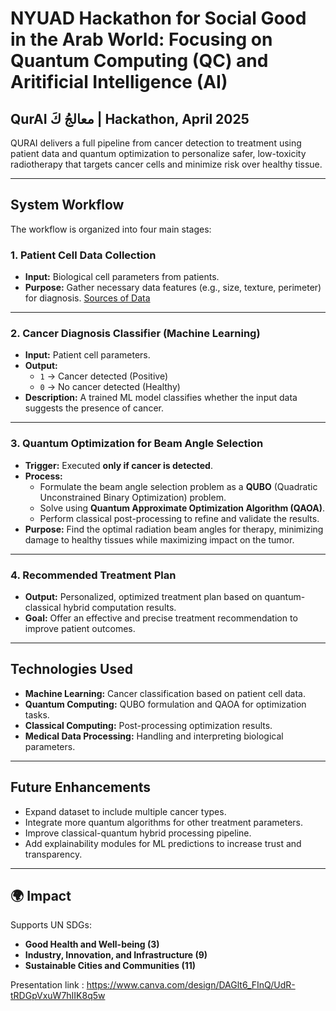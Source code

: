 # NYUAD Hackathon for Social Good in the Arab World: Focusing on Quantum Computing (QC) and Aritificial Intelligence (AI)
## QurAI معالجُ كَ | Hackathon, April 2025

QURAI delivers a full pipeline from cancer detection to treatment using patient data and quantum optimization to personalize safer, low-toxicity radiotherapy that targets cancer cells and minimize risk over healthy tissue. 

---

## System Workflow

The workflow is organized into four main stages:

### 1. Patient Cell Data Collection
- **Input:** Biological cell parameters from patients.
- **Purpose:** Gather necessary data features (e.g., size, texture, perimeter) for diagnosis.
[Sources of Data](https://www.kaggle.com/datasets/uciml/breast-cancer-wisconsin-data
)
---

### 2. Cancer Diagnosis Classifier (Machine Learning)
- **Input:** Patient cell parameters.
- **Output:** 
  - `1` → Cancer detected (Positive)
  - `0` → No cancer detected (Healthy)
- **Description:** A trained ML model classifies whether the input data suggests the presence of cancer.

---

### 3. Quantum Optimization for Beam Angle Selection
- **Trigger:** Executed **only if cancer is detected**.
- **Process:**
  - Formulate the beam angle selection problem as a **QUBO** (Quadratic Unconstrained Binary Optimization) problem.
  - Solve using **Quantum Approximate Optimization Algorithm (QAOA)**.
  - Perform classical post-processing to refine and validate the results.
- **Purpose:** Find the optimal radiation beam angles for therapy, minimizing damage to healthy tissues while maximizing impact on the tumor.

---

### 4. Recommended Treatment Plan
- **Output:** Personalized, optimized treatment plan based on quantum-classical hybrid computation results.
- **Goal:** Offer an effective and precise treatment recommendation to improve patient outcomes.

---

## Technologies Used

- **Machine Learning:** Cancer classification based on patient cell data.
- **Quantum Computing:** QUBO formulation and QAOA for optimization tasks.
- **Classical Computing:** Post-processing optimization results.
- **Medical Data Processing:** Handling and interpreting biological parameters.

---

## Future Enhancements
- Expand dataset to include multiple cancer types.
- Integrate more quantum algorithms for other treatment parameters.
- Improve classical-quantum hybrid processing pipeline.
- Add explainability modules for ML predictions to increase trust and transparency.

---

## 🌍 Impact
Supports UN SDGs:  
- **Good Health and Well-being (3)**  
- **Industry, Innovation, and Infrastructure (9)**  
- **Sustainable Cities and Communities (11)**


Presentation link : https://www.canva.com/design/DAGlt6_FInQ/UdR-tRDGpVxuW7hIIK8q5w
